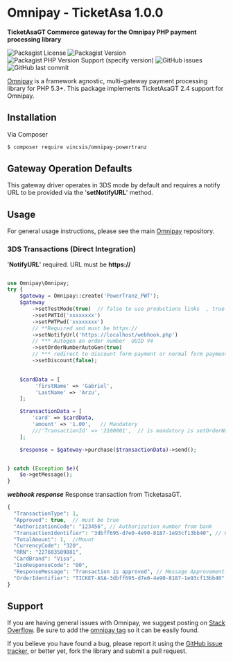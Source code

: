 # Omnipay - TicketAsa 1.0.0

**TicketAsaGT Commerce gateway for the Omnipay PHP payment processing library**

![Packagist License](https://img.shields.io/packagist/l/cloudcogsio/omnipay-firstatlanticcommerce-gateway) ![Packagist Version](https://img.shields.io/packagist/v/cloudcogsio/omnipay-firstatlanticcommerce-gateway) ![Packagist PHP Version Support (specify version)](https://img.shields.io/packagist/php-v/cloudcogsio/omnipay-firstatlanticcommerce-gateway/dev-master) ![GitHub issues](https://img.shields.io/github/issues/cloudcogsio/omnipay-firstatlanticcommerce-gateway) ![GitHub last commit](https://img.shields.io/github/last-commit/cloudcogsio/omnipay-firstatlanticcommerce-gateway)

[Omnipay](https://github.com/thephpleague/omnipay) is a framework agnostic, multi-gateway payment
processing library for PHP 5.3+. This package implements TicketAsaGT 2.4 support for Omnipay.

## Installation
Via Composer

``` bash
$ composer require vincsis/omnipay-powertranz
```
## Gateway Operation Defaults
This gateway driver operates in 3DS mode by default and requires a notify URL to be provided via the '**setNotifyURL**' method.

## Usage
For general usage instructions, please see the main [Omnipay](https://github.com/thephpleague/omnipay) repository.


### 3DS Transactions (Direct Integration)
'**NotifyURL**' required. URL must be **https://**
``` php

use Omnipay\Omnipay;
try {
    $gateway = Omnipay::create('PowerTranz_PWT');
    $gateway
        ->setTestMode(true)  // false to use productions links  , true to use test links 
        ->setPWTId('xxxxxxxx') 
        ->setPWTPwd('xxxxxxxx')
        // **Required and must be https://
        ->setNotifyUrl('https://localhost/webhook.php')
        // *** Autogen an order number  UUID V4
        ->setOrderNumberAutoGen(true)
        // *** redirect to discount form payment or normal form payment
        ->setDiscount(false);
        

    $cardData = [
         'firstName' => 'Gabriel',
         'LastName' => 'Arzu',
    ];

    $transactionData = [
        'card' => $cardData,
        'amount' => '1.00',   // Mandatory
        ///'TransactionId' => '2100001',  // is mandatory is setOrderNumberAutoGen is false
    ];

    $response = $gateway->purchase($transactionData)->send();


} catch (Exception $e){
    $e->getMessage();
}
```
***webhook response***
Response transaction  from TicketasaGT.
```php
{
  "TransactionType": 1,
  "Approved": true,  // must be true
  "AuthorizationCode": "123456", // Authorization number from bank
  "TransactionIdentifier": "3dbff695-d7e0-4e90-8187-1e93cf13bb40", // Order Number
  "TotalAmount": 1,  //Mount
  "CurrencyCode": "320", 
  "RRN": "227603509881",
  "CardBrand": "Visa",
  "IsoResponseCode": "00", 
  "ResponseMessage": "Transaction is approved", // Message Approvement.
  "OrderIdentifier": "TICKET-ASA-3dbff695-d7e0-4e90-8187-1e93cf13bb40" // Order Identifier PREFIX +  Order Number
}
```

## Support

If you are having general issues with Omnipay, we suggest posting on [Stack Overflow](http://stackoverflow.com/). Be sure to add the [omnipay tag](http://stackoverflow.com/questions/tagged/omnipay) so it can be easily found.

If you believe you have found a bug, please report it using the [GitHub issue tracker](https://github.com/edgarvicentesuc/PowerTranz.git/issues), or better yet, fork the library and submit a pull request.